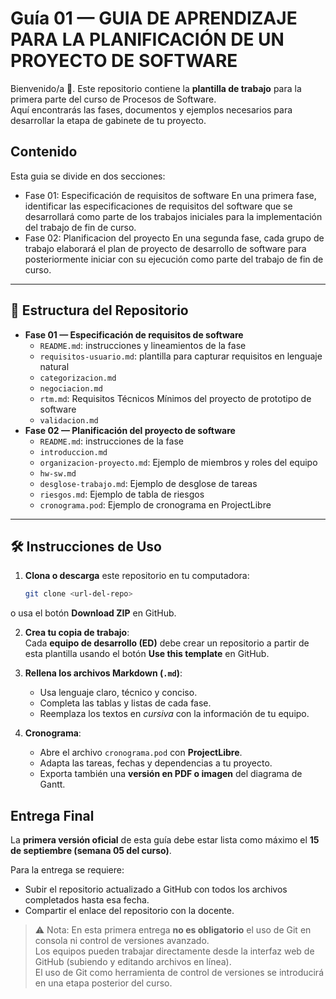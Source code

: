 # Guía 01 — GUIA DE APRENDIZAJE PARA LA PLANIFICACIÓN DE UN PROYECTO DE SOFTWARE

Bienvenido/a 👋. Este repositorio contiene la **plantilla de trabajo** para la primera parte del curso de Procesos de Software.  
Aquí encontrarás las fases, documentos y ejemplos necesarios para desarrollar la etapa de gabinete de tu proyecto.

## Contenido
Esta guia se divide en dos secciones:
- Fase 01: Especificación de requisitos de software
En una primera fase, identificar las especificaciones de requisitos del software que se desarrollará como parte de los trabajos iniciales para la implementación del trabajo de fin de curso. 
- Fase 02: Planificacion del proyecto
En una segunda fase, cada grupo de trabajo elaborará el plan de proyecto de desarrollo de software para posteriormente iniciar con su ejecución como parte del trabajo de fin de curso. 

---

## 📂 Estructura del Repositorio

- **Fase 01 — Especificación de requisitos de software**
  - `README.md`: instrucciones y lineamientos de la fase
  - `requisitos-usuario.md`: plantilla para capturar requisitos en lenguaje natural
  - `categorizacion.md`
  - `negociacion.md`
  - `rtm.md`: Requisitos Técnicos Mínimos del proyecto de prototipo de software
  - `validacion.md`
- **Fase 02 — Planificación del proyecto de software**
  - `README.md`: instrucciones de la fase
  - `introduccion.md`
  - `organizacion-proyecto.md`: Ejemplo de miembros y roles del equipo
  - `hw-sw.md`
  - `desglose-trabajo.md`: Ejemplo de desglose de tareas
  - `riesgos.md`: Ejemplo de tabla de riesgos
  - `cronograma.pod`: Ejemplo de cronograma en ProjectLibre

---

## 🛠️ Instrucciones de Uso

1. **Clona o descarga** este repositorio en tu computadora:
   ```bash
   git clone <url-del-repo>

o usa el botón **Download ZIP** en GitHub.

2. **Crea tu copia de trabajo**:  
   Cada **equipo de desarrollo (ED)** debe crear un repositorio a partir de esta plantilla usando el botón **Use this template** en GitHub.

3. **Rellena los archivos Markdown (`.md`)**:  
   - Usa lenguaje claro, técnico y conciso.  
   - Completa las tablas y listas de cada fase.  
   - Reemplaza los textos en *cursiva* con la información de tu equipo.  

4. **Cronograma**:  
   - Abre el archivo `cronograma.pod` con **ProjectLibre**.  
   - Adapta las tareas, fechas y dependencias a tu proyecto.  
   - Exporta también una **versión en PDF o imagen** del diagrama de Gantt.

## Entrega Final

La **primera versión oficial** de esta guía debe estar lista como máximo el **15 de septiembre (semana 05 del curso)**.  

Para la entrega se requiere:  
- Subir el repositorio actualizado a GitHub con todos los archivos completados hasta esa fecha.  
- Compartir el enlace del repositorio con la docente.  

> ⚠️ Nota: En esta primera entrega **no es obligatorio** el uso de Git en consola ni control de versiones avanzado.  
> Los equipos pueden trabajar directamente desde la interfaz web de GitHub (subiendo y editando archivos en línea).  
> El uso de Git como herramienta de control de versiones se introducirá en una etapa posterior del curso.


  

